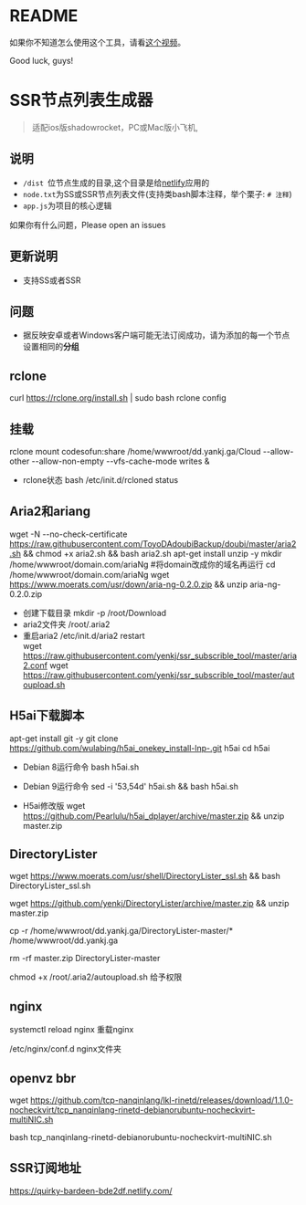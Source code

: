 # README
如果你不知道怎么使用这个工具，请看[这个视频](https://www.youtube.com/watch?v=1Pm2gzSDaX0)。

Good luck, guys!

# SSR节点列表生成器
> 适配ios版shadowrocket，PC或Mac版小飞机,

## 说明
- `/dist `位节点生成的目录,这个目录是给[netlify](https://app.netlify.com/)应用的
- `node.txt`为SS或SSR节点列表文件(支持类bash脚本注释，举个栗子: `# 注释`)
- `app.js`为项目的核心逻辑

如果你有什么问题，Please open an issues


## 更新说明
- 支持SS或者SSR

## 问题
- 据反映安卓或者Windows客户端可能无法订阅成功，请为添加的每一个节点设置相同的**分组**
## rclone
curl https://rclone.org/install.sh | sudo bash
rclone config
## 挂载
rclone mount codesofun:share /home/wwwroot/dd.yankj.ga/Cloud --allow-other --allow-non-empty --vfs-cache-mode writes &
- rclone状态 bash /etc/init.d/rcloned status   

## Aria2和ariang

wget -N --no-check-certificate https://raw.githubusercontent.com/ToyoDAdoubiBackup/doubi/master/aria2.sh && chmod +x aria2.sh && bash aria2.sh
apt-get install unzip -y
mkdir /home/wwwroot/domain.com/ariaNg  #将domain改成你的域名再运行
cd /home/wwwroot/domain.com/ariaNg
wget https://www.moerats.com/usr/down/aria-ng-0.2.0.zip && unzip aria-ng-0.2.0.zip

- 创建下载目录 mkdir -p /root/Download  
- aria2文件夹 /root/.aria2    
- 重启aria2 /etc/init.d/aria2 restart   
wget https://raw.githubusercontent.com/yenkj/ssr_subscrible_tool/master/aria2.conf
wget https://raw.githubusercontent.com/yenkj/ssr_subscrible_tool/master/autoupload.sh

## H5ai下载脚本
apt-get install git -y
git clone https://github.com/wulabing/h5ai_onekey_install-lnp-.git h5ai
cd h5ai

- Debian 8运行命令
bash h5ai.sh

- Debian 9运行命令
sed -i '53,54d' h5ai.sh && bash h5ai.sh
- H5ai修改版
wget https://github.com/Pearlulu/h5ai_dplayer/archive/master.zip && unzip master.zip

## DirectoryLister
wget https://www.moerats.com/usr/shell/DirectoryLister_ssl.sh && bash DirectoryLister_ssl.sh

wget https://github.com/yenkj/DirectoryLister/archive/master.zip && unzip master.zip

cp -r  /home/wwwroot/dd.yankj.ga/DirectoryLister-master/* /home/wwwroot/dd.yankj.ga 

rm -rf master.zip DirectoryLister-master

chmod +x /root/.aria2/autoupload.sh 给予权限
## nginx
systemctl reload nginx      重载nginx

/etc/nginx/conf.d         nginx文件夹
## openvz bbr
wget https://github.com/tcp-nanqinlang/lkl-rinetd/releases/download/1.1.0-nocheckvirt/tcp_nanqinlang-rinetd-debianorubuntu-nocheckvirt-multiNIC.sh

bash tcp_nanqinlang-rinetd-debianorubuntu-nocheckvirt-multiNIC.sh

## SSR订阅地址
https://quirky-bardeen-bde2df.netlify.com/


